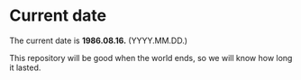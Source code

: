 # Current date

The current date is **1986.08.16.** (YYYY.MM.DD.)

This repository will be good when the world ends, so we will know how long it lasted.